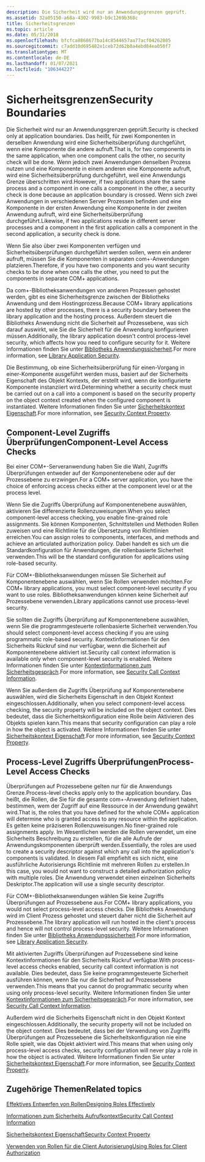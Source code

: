```yaml
---
description: Die Sicherheit wird nur an Anwendungsgrenzen geprüft.
ms.assetid: 32a05150-a68a-4302-9983-b9c1269b368c
title: Sicherheitsgrenzen
ms.topic: article
ms.date: 05/31/2018
ms.openlocfilehash: bfcfca8868677ba14c8544657aa77acf04262805
ms.sourcegitcommit: c7add10d695482e1ceb72d62b8a4ebd84ea050f7
ms.translationtype: MT
ms.contentlocale: de-DE
ms.lasthandoff: 01/07/2021
ms.locfileid: "106344227"
---
```

# <a name="security-boundaries"></a><span data-ttu-id="03824-103">Sicherheitsgrenzen</span><span class="sxs-lookup"><span data-stu-id="03824-103">Security Boundaries</span></span>

<span data-ttu-id="03824-104">Die Sicherheit wird nur an Anwendungsgrenzen geprüft.</span><span class="sxs-lookup"><span data-stu-id="03824-104">Security is checked only at application boundaries.</span></span> <span data-ttu-id="03824-105">Das heißt, für zwei Komponenten in derselben Anwendung wird eine Sicherheitsüberprüfung durchgeführt, wenn eine Komponente die andere aufruft.</span><span class="sxs-lookup"><span data-stu-id="03824-105">That is, for two components in the same application, when one component calls the other, no security check will be done.</span></span> <span data-ttu-id="03824-106">Wenn jedoch zwei Anwendungen denselben Prozess nutzen und eine Komponente in einem anderen eine Komponente aufruft, wird eine Sicherheitsüberprüfung durchgeführt, weil eine Anwendungs Grenze überschritten wird.</span><span class="sxs-lookup"><span data-stu-id="03824-106">However, if two applications share the same process and a component in one calls a component in the other, a security check is done because an application boundary is crossed.</span></span> <span data-ttu-id="03824-107">Wenn sich zwei Anwendungen in verschiedenen Server Prozessen befinden und eine Komponente in der ersten Anwendung eine Komponente in der zweiten Anwendung aufruft, wird eine Sicherheitsüberprüfung durchgeführt.</span><span class="sxs-lookup"><span data-stu-id="03824-107">Likewise, if two applications reside in different server processes and a component in the first application calls a component in the second application, a security check is done.</span></span>

<span data-ttu-id="03824-108">Wenn Sie also über zwei Komponenten verfügen und Sicherheitsüberprüfungen durchgeführt werden sollen, wenn ein anderer aufruft, müssen Sie die Komponenten in separaten com+-Anwendungen platzieren.</span><span class="sxs-lookup"><span data-stu-id="03824-108">Therefore, if you have two components and you want security checks to be done when one calls the other, you need to put the components in separate COM+ applications.</span></span>

<span data-ttu-id="03824-109">Da com+-Bibliotheksanwendungen von anderen Prozessen gehostet werden, gibt es eine Sicherheitsgrenze zwischen der Bibliotheks Anwendung und dem Hostingprozess.</span><span class="sxs-lookup"><span data-stu-id="03824-109">Because COM+ library applications are hosted by other processes, there is a security boundary between the library application and the hosting process.</span></span> <span data-ttu-id="03824-110">Außerdem steuert die Bibliotheks Anwendung nicht die Sicherheit auf Prozessebene, was sich darauf auswirkt, wie Sie die Sicherheit für die Anwendung konfigurieren müssen.</span><span class="sxs-lookup"><span data-stu-id="03824-110">Additionally, the library application doesn't control process-level security, which affects how you need to configure security for it.</span></span> <span data-ttu-id="03824-111">Weitere Informationen finden Sie unter [Bibliotheks Anwendungssicherheit](library-application-security.md).</span><span class="sxs-lookup"><span data-stu-id="03824-111">For more information, see [Library Application Security](library-application-security.md).</span></span>

<span data-ttu-id="03824-112">Die Bestimmung, ob eine Sicherheitsüberprüfung für einen-Vorgang in einer-Komponente ausgeführt werden muss, basiert auf der Sicherheits Eigenschaft des Objekt Kontexts, der erstellt wird, wenn die konfigurierte Komponente instanziiert wird.</span><span class="sxs-lookup"><span data-stu-id="03824-112">Determining whether a security check must be carried out on a call into a component is based on the security property on the object context created when the configured component is instantiated.</span></span> <span data-ttu-id="03824-113">Weitere Informationen finden Sie unter [Sicherheitskontext Eigenschaft](security-context-property.md).</span><span class="sxs-lookup"><span data-stu-id="03824-113">For more information, see [Security Context Property](security-context-property.md).</span></span>

## <a name="component-level-access-checks"></a><span data-ttu-id="03824-114">Component-Level Zugriffs Überprüfungen</span><span class="sxs-lookup"><span data-stu-id="03824-114">Component-Level Access Checks</span></span>

<span data-ttu-id="03824-115">Bei einer COM+-Serveranwendung haben Sie die Wahl, Zugriffs Überprüfungen entweder auf der Komponentenebene oder auf der Prozessebene zu erzwingen.</span><span class="sxs-lookup"><span data-stu-id="03824-115">For a COM+ server application, you have the choice of enforcing access checks either at the component level or at the process level.</span></span>

<span data-ttu-id="03824-116">Wenn Sie die Zugriffs Überprüfung auf Komponentenebene auswählen, aktivieren Sie differenzierte Rollenzuweisungen.</span><span class="sxs-lookup"><span data-stu-id="03824-116">When you select component-level access checking, you enable fine-grained role assignments.</span></span> <span data-ttu-id="03824-117">Sie können Komponenten, Schnittstellen und Methoden Rollen zuweisen und eine Richtlinie für die Übersetzung von Richtlinien erreichen.</span><span class="sxs-lookup"><span data-stu-id="03824-117">You can assign roles to components, interfaces, and methods and achieve an articulated authorization policy.</span></span> <span data-ttu-id="03824-118">Dabei handelt es sich um die Standardkonfiguration für Anwendungen, die rollenbasierte Sicherheit verwenden.</span><span class="sxs-lookup"><span data-stu-id="03824-118">This will be the standard configuration for applications using role-based security.</span></span>

<span data-ttu-id="03824-119">Für COM+-Bibliotheksanwendungen müssen Sie Sicherheit auf Komponentenebene auswählen, wenn Sie Rollen verwenden möchten.</span><span class="sxs-lookup"><span data-stu-id="03824-119">For COM+ library applications, you must select component-level security if you want to use roles.</span></span> <span data-ttu-id="03824-120">Bibliotheksanwendungen können keine Sicherheit auf Prozessebene verwenden.</span><span class="sxs-lookup"><span data-stu-id="03824-120">Library applications cannot use process-level security.</span></span>

<span data-ttu-id="03824-121">Sie sollten die Zugriffs Überprüfung auf Komponentenebene auswählen, wenn Sie die programmgesteuerte rollenbasierte Sicherheit verwenden.</span><span class="sxs-lookup"><span data-stu-id="03824-121">You should select component-level access checking if you are using programmatic role-based security.</span></span> <span data-ttu-id="03824-122">Kontextinformationen für den Sicherheits Rückruf sind nur verfügbar, wenn die Sicherheit auf Komponentenebene aktiviert ist.</span><span class="sxs-lookup"><span data-stu-id="03824-122">Security call context information is available only when component-level security is enabled.</span></span> <span data-ttu-id="03824-123">Weitere Informationen finden Sie unter [Kontextinformationen zum Sicherheitsgespräch](security-call-context-information.md).</span><span class="sxs-lookup"><span data-stu-id="03824-123">For more information, see [Security Call Context Information](security-call-context-information.md).</span></span>

<span data-ttu-id="03824-124">Wenn Sie außerdem die Zugriffs Überprüfung auf Komponentenebene auswählen, wird die Sicherheits Eigenschaft in den Objekt Kontext eingeschlossen.</span><span class="sxs-lookup"><span data-stu-id="03824-124">Additionally, when you select component-level access checking, the security property will be included on the object context.</span></span> <span data-ttu-id="03824-125">Dies bedeutet, dass die Sicherheitskonfiguration eine Rolle beim Aktivieren des Objekts spielen kann.</span><span class="sxs-lookup"><span data-stu-id="03824-125">This means that security configuration can play a role in how the object is activated.</span></span> <span data-ttu-id="03824-126">Weitere Informationen finden Sie unter [Sicherheitskontext Eigenschaft](security-context-property.md).</span><span class="sxs-lookup"><span data-stu-id="03824-126">For more information, see [Security Context Property](security-context-property.md).</span></span>

## <a name="process-level-access-checks"></a><span data-ttu-id="03824-127">Process-Level Zugriffs Überprüfungen</span><span class="sxs-lookup"><span data-stu-id="03824-127">Process-Level Access Checks</span></span>

<span data-ttu-id="03824-128">Überprüfungen auf Prozessebene gelten nur für die Anwendungs Grenze.</span><span class="sxs-lookup"><span data-stu-id="03824-128">Process-level checks apply only to the application boundary.</span></span> <span data-ttu-id="03824-129">Das heißt, die Rollen, die Sie für die gesamte com+-Anwendung definiert haben, bestimmen, wem der Zugriff auf eine Ressource in der Anwendung gewährt wird.</span><span class="sxs-lookup"><span data-stu-id="03824-129">That is, the roles that you have defined for the whole COM+ application will determine who is granted access to any resource within the application.</span></span> <span data-ttu-id="03824-130">Es gelten keine präziseren Rollenzuweisungen.</span><span class="sxs-lookup"><span data-stu-id="03824-130">No finer-grained role assignments apply.</span></span> <span data-ttu-id="03824-131">Im Wesentlichen werden die Rollen verwendet, um eine Sicherheits Beschreibung zu erstellen, für die alle Aufrufe der Anwendungskomponenten überprüft werden.</span><span class="sxs-lookup"><span data-stu-id="03824-131">Essentially, the roles are used to create a security descriptor against which any call into the application's components is validated.</span></span> <span data-ttu-id="03824-132">In diesem Fall empfiehlt es sich nicht, eine ausführliche Autorisierungs Richtlinie mit mehreren Rollen zu erstellen.</span><span class="sxs-lookup"><span data-stu-id="03824-132">In this case, you would not want to construct a detailed authorization policy with multiple roles.</span></span> <span data-ttu-id="03824-133">Die Anwendung verwendet einen einzelnen Sicherheits Deskriptor.</span><span class="sxs-lookup"><span data-stu-id="03824-133">The application will use a single security descriptor.</span></span>

<span data-ttu-id="03824-134">Für COM+-Bibliotheksanwendungen wählen Sie keine Zugriffs Überprüfungen auf Prozessebene aus.</span><span class="sxs-lookup"><span data-stu-id="03824-134">For COM+ library applications, you would not select process-level access checks.</span></span> <span data-ttu-id="03824-135">Die Bibliotheks Anwendung wird im Client Prozess gehostet und steuert daher nicht die Sicherheit auf Prozessebene.</span><span class="sxs-lookup"><span data-stu-id="03824-135">The library application will run hosted in the client's process and hence will not control process-level security.</span></span> <span data-ttu-id="03824-136">Weitere Informationen finden Sie unter [Bibliotheks Anwendungssicherheit](library-application-security.md).</span><span class="sxs-lookup"><span data-stu-id="03824-136">For more information, see [Library Application Security](library-application-security.md).</span></span>

<span data-ttu-id="03824-137">Mit aktivierten Zugriffs Überprüfungen auf Prozessebene sind keine Kontextinformationen für den Sicherheits Rückruf verfügbar.</span><span class="sxs-lookup"><span data-stu-id="03824-137">With process-level access checks enabled, security call context information is not available.</span></span> <span data-ttu-id="03824-138">Dies bedeutet, dass Sie keine programmgesteuerte Sicherheit ausführen können, wenn Sie nur die Sicherheit auf Prozessebene verwenden.</span><span class="sxs-lookup"><span data-stu-id="03824-138">This means that you cannot do programmatic security when using only process-level security.</span></span> <span data-ttu-id="03824-139">Weitere Informationen finden Sie unter [Kontextinformationen zum Sicherheitsgespräch](security-call-context-information.md).</span><span class="sxs-lookup"><span data-stu-id="03824-139">For more information, see [Security Call Context Information](security-call-context-information.md).</span></span>

<span data-ttu-id="03824-140">Außerdem wird die Sicherheits Eigenschaft nicht in den Objekt Kontext eingeschlossen.</span><span class="sxs-lookup"><span data-stu-id="03824-140">Additionally, the security property will not be included on the object context.</span></span> <span data-ttu-id="03824-141">Dies bedeutet, dass bei der Verwendung von Zugriffs Überprüfungen auf Prozessebene die Sicherheitskonfiguration nie eine Rolle spielt, wie das Objekt aktiviert wird.</span><span class="sxs-lookup"><span data-stu-id="03824-141">This means that when using only process-level access checks, security configuration will never play a role in how the object is activated.</span></span> <span data-ttu-id="03824-142">Weitere Informationen finden Sie unter [Sicherheitskontext Eigenschaft](security-context-property.md).</span><span class="sxs-lookup"><span data-stu-id="03824-142">For more information, see [Security Context Property](security-context-property.md).</span></span>

## <a name="related-topics"></a><span data-ttu-id="03824-143">Zugehörige Themen</span><span class="sxs-lookup"><span data-stu-id="03824-143">Related topics</span></span>

<dl> <dt>

[<span data-ttu-id="03824-144">Effektives Entwerfen von Rollen</span><span class="sxs-lookup"><span data-stu-id="03824-144">Designing Roles Effectively</span></span>](designing-roles-effectively.md)
</dt> <dt>

[<span data-ttu-id="03824-145">Informationen zum Sicherheits Aufrufkontext</span><span class="sxs-lookup"><span data-stu-id="03824-145">Security Call Context Information</span></span>](security-call-context-information.md)
</dt> <dt>

[<span data-ttu-id="03824-146">Sicherheitskontext Eigenschaft</span><span class="sxs-lookup"><span data-stu-id="03824-146">Security Context Property</span></span>](security-context-property.md)
</dt> <dt>

[<span data-ttu-id="03824-147">Verwenden von Rollen für die Client Autorisierung</span><span class="sxs-lookup"><span data-stu-id="03824-147">Using Roles for Client Authorization</span></span>](using-roles-for-client-authorization.md)
</dt> </dl>

 

 



